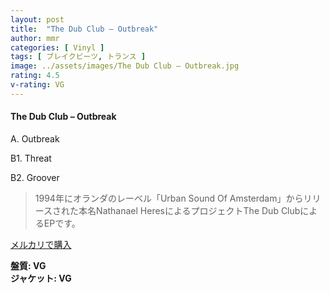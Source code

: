 ```yaml
---
layout: post
title:  "The Dub Club – Outbreak"
author: mmr
categories: [ Vinyl ]
tags: [ ブレイクビーツ, トランス ]
image: ../assets/images/The Dub Club – Outbreak.jpg
rating: 4.5
v-rating: VG
---
```


#### The Dub Club – Outbreak

A. Outbreak

B1. Threat

B2. Groover

> 1994年にオランダのレーベル「Urban Sound Of Amsterdam」からリリースされた本名Nathanael HeresによるプロジェクトThe Dub ClubによるEPです。

[メルカリで購入](https://jp.mercari.com/item/m98598756543)

<div class="mt-4 mb-4 d-flex align-items-center">
<strong class="mr-1">盤質: VG</strong>
</div>
<div class="mt-4 mb-4 d-flex align-items-center">
<strong class="mr-1">ジャケット: VG</strong>
</div>
